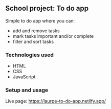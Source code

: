 ## School project: To do app

Simple to do app where you can:

-   add and remove tasks
-   mark tasks important and/or complete
-   filter and sort tasks

### Technologies used

-   HTML
-   CSS
-   JavaScript

### Setup and usage

Live page: https://laurpe-to-do-app.netlify.app/
